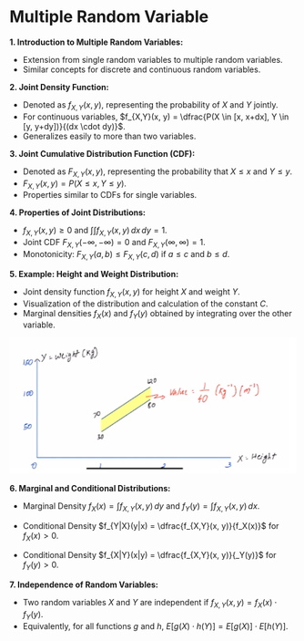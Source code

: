 # Multiple Random Variable

**1. Introduction to Multiple Random Variables:**
   - Extension from single random variables to multiple random variables.
   - Similar concepts for discrete and continuous random variables.

**2. Joint Density Function:**
   - Denoted as $f_{X,Y}(x, y)$, representing the probability of $X$ and $Y$ jointly.
   - For continuous variables, $f_{X,Y}(x, y) = \dfrac{P(X \in [x, x+dx], Y \in [y, y+dy])}{(dx \cdot dy)}$.
   - Generalizes easily to more than two variables.

**3. Joint Cumulative Distribution Function (CDF):**
   - Denoted as $F_{X,Y}(x, y)$, representing the probability that $X \leq x$ and $Y \leq y$.
   - $F_{X,Y}(x, y) = P(X \leq x, Y \leq y)$.
   - Properties similar to CDFs for single variables.

**4. Properties of Joint Distributions:**
   - $f_{X,Y}(x, y) \geq 0$ and $\int \int f_{X,Y}(x, y) \,dx \,dy = 1$.
   - Joint CDF $F_{X,Y}(-\infty, -\infty) = 0$ and $F_{X,Y}(\infty, \infty) = 1$.
   - Monotonicity: $F_{X,Y}(a, b) \leq F_{X,Y}(c, d)$ if $a \leq c$ and $b \leq d$.

**5. Example: Height and Weight Distribution:**
   - Joint density function $f_{X,Y}(x, y)$ for height $X$ and weight $Y$.
   - Visualization of the distribution and calculation of the constant $C$.
   - Marginal densities $f_X(x)$ and $f_Y(y)$ obtained by integrating over the other variable.  
   
   ![/images/mrv.png](./images/mrv.png)

**6. Marginal and Conditional Distributions:**
   - Marginal Density $f_X(x) = \int f_{X,Y}(x, y) \,dy$ and $f_Y(y) = \int f_{X,Y}(x, y) \,dx$.
   - Conditional Density $f_{Y|X}(y|x) = \dfrac{f_{X,Y}(x, y)}{f_X(x)}$ for $f_X(x) > 0$.  
   
   - Conditional Density $f_{X|Y}(x|y) = \dfrac{f_{X,Y}(x, y)}{_Y(y)}$ for $f_Y(y) > 0$.

**7. Independence of Random Variables:**
   - Two random variables $X$ and $Y$ are independent if $f_{X,Y}(x, y) = f_X(x) \cdot f_Y(y)$.
   - Equivalently, for all functions $g$ and $h$, $E[g(X) \cdot h(Y)] = E[g(X)] \cdot E[h(Y)]$.